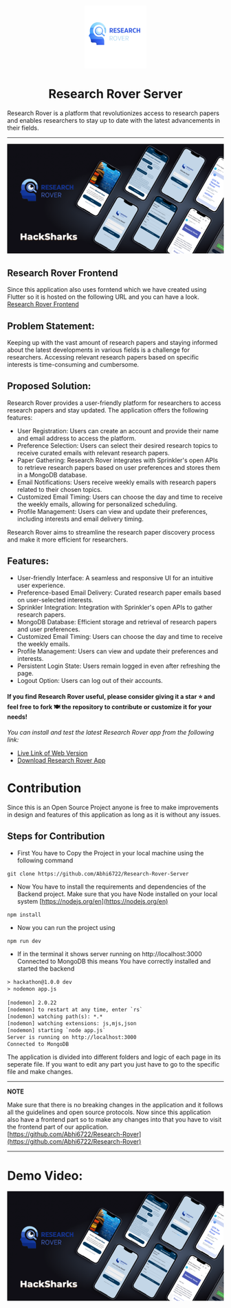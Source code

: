 <p align="center">
    <a href="https://github.com/Abhi6722/Research-Rover">
        <img alt="Research Rover" src="https://github.com/Abhi6722/Research-Rover/blob/main/assets/images/SquareLogo.png" width="146">
    </a>
</p>

<h1 align="center">
    Research Rover Server
</h1>

Research Rover is a platform that revolutionizes access to research papers and enables researchers to stay up to date with the latest advancements in their fields.

***

![Research Rover Banner](https://github.com/Abhi6722/Research-Rover/blob/main/assets/images/Research-Rover-Banner.png)

## Research Rover Frontend
Since this application also uses forntend which we have created using Flutter so it is hosted on the following URL and you can have a look.
[Research Rover Frontend](https://github.com/Abhi6722/Research-Rover)

## Problem Statement:
Keeping up with the vast amount of research papers and staying informed about the latest developments in various fields is a challenge for researchers. Accessing relevant research papers based on specific interests is time-consuming and cumbersome.

## Proposed Solution:
Research Rover provides a user-friendly platform for researchers to access research papers and stay updated. The application offers the following features:

- User Registration: Users can create an account and provide their name and email address to access the platform.
- Preference Selection: Users can select their desired research topics to receive curated emails with relevant research papers.
- Paper Gathering: Research Rover integrates with Sprinkler's open APIs to retrieve research papers based on user preferences and stores them in a MongoDB database.
- Email Notifications: Users receive weekly emails with research papers related to their chosen topics.
- Customized Email Timing: Users can choose the day and time to receive the weekly emails, allowing for personalized scheduling.
- Profile Management: Users can view and update their preferences, including interests and email delivery timing.

Research Rover aims to streamline the research paper discovery process and make it more efficient for researchers.

## Features:
- User-friendly Interface: A seamless and responsive UI for an intuitive user experience.
- Preference-based Email Delivery: Curated research paper emails based on user-selected interests.
- Sprinkler Integration: Integration with Sprinkler's open APIs to gather research papers.
- MongoDB Database: Efficient storage and retrieval of research papers and user preferences.
- Customized Email Timing: Users can choose the day and time to receive the weekly emails.
- Profile Management: Users can view and update their preferences and interests.
- Persistent Login State: Users remain logged in even after refreshing the page.
- Logout Option: Users can log out of their accounts.

#### If you find Research Rover useful, please consider giving it a star ⭐ and feel free to fork 🍽️ the repository to contribute or customize it for your needs!

*You can install and test the latest Research Rover app from the following link:*

- [Live Link of Web Version](https://research-rover.netlify.app/)
- [Download Research Rover App](https://github.com/Abhi6722/Research-Rover/releases/download/v1/research-rover.apk)

# Contribution
Since this is an Open Source Project anyone is free to make improvements in design and features of this application as long as it is without any issues.

## Steps for Contribution
- First You have to Copy the Project in your local machine using the following command
```
git clone https://github.com/Abhi6722/Research-Rover-Server
```
- Now You have to install the requirements and dependencies of the Backend project. Make sure that you have Node installed on your local system [https://nodejs.org/en](https://nodejs.org/en)
```
npm install
```
- Now you can run the project using
```
npm run dev
```
- If in the terminal it shows server running on http://localhost:3000 Connected to MongoDB this means You have correctly installed and started the backend
```
> hackathon@1.0.0 dev
> nodemon app.js

[nodemon] 2.0.22
[nodemon] to restart at any time, enter `rs`
[nodemon] watching path(s): *.*
[nodemon] watching extensions: js,mjs,json
[nodemon] starting `node app.js`
Server is running on http://localhost:3000
Connected to MongoDB
```

The application is divided into different folders and logic of each page in its seperate file. If you want to edit any part you just have to go to the specific file and make changes.

---
**NOTE**

Make sure that there is no breaking changes in the application and it follows all the guidelines and open source protocols. Now since this application also have a frontend part so to make any changes into that you have to visit the frontend part of our application. 
[https://github.com/Abhi6722/Research-Rover](https://github.com/Abhi6722/Research-Rover)

---
  
# Demo Video:
[![Research Rover Demo Video](https://github.com/Abhi6722/Research-Rover/blob/main/assets/images/Research-Rover-Banner.png)](https://youtu.be/4GJ84qS809Q)

